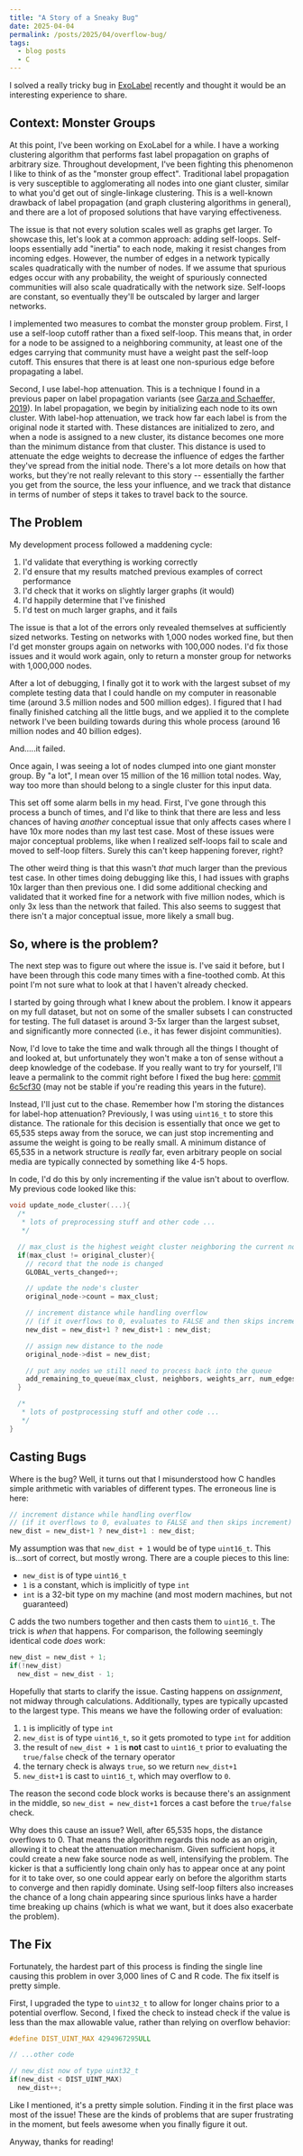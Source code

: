 ```yaml
---
title: "A Story of a Sneaky Bug"
date: 2025-04-04
permalink: /posts/2025/04/overflow-bug/
tags:
  - blog posts
  - C
---
```


I solved a really tricky bug in [ExoLabel](/posts/2024/03/oomcluster/) recently and thought it would be an interesting experience to share.

## Context: Monster Groups

At this point, I've been working on ExoLabel for a while. I have a working clustering algorithm that performs fast label propagation on graphs of arbitrary size. Throughout development, I've been fighting this phenomenon I like to think of as the "monster group effect". Traditional label propagation is very susceptible to agglomerating all nodes into one giant cluster, similar to what you'd get out of single-linkage clustering. This is a well-known drawback of label propagation (and graph clustering algorithms in general), and there are a lot of proposed solutions that have varying effectiveness.

The issue is that not every solution scales well as graphs get larger. To showcase this, let's look at a common approach: adding self-loops. Self-loops essentially add "inertia" to each node, making it resist changes from incoming edges. However, the number of edges in a network typically scales quadratically with the number of nodes. If we assume that spurious edges occur with any probability, the weight of spuriously connected communities will also scale quadratically with the network size. Self-loops are constant, so eventually they'll be outscaled by larger and larger networks.

I implemented two measures to combat the monster group problem. First, I use a self-loop cutoff rather than a fixed self-loop. This means that, in order for a node to be assigned to a neighboring community, at least one of the edges carrying that community must have a weight past the self-loop cutoff. This ensures that there is at least one non-spurious edge before propagating a label.

Second, I use label-hop attenuation. This is a technique I found in a previous paper on label propagation variants (see [Garza and Schaeffer, 2019](https://doi.org/10.1016/j.physa.2019.122058)). In label propagation, we begin by initializing each node to its own cluster. With label-hop attenuation, we track how far each label is from the original node it started with. These distances are initialized to zero, and when a node is assigned to a new cluster, its distance becomes one more than the minimum distance from that cluster. This distance is used to attenuate the edge weights to decrease the influence of edges the farther they've spread from the initial node. There's a lot more details on how that works, but they're not really relevant to this story -- essentially the farther you get from the source, the less your influence, and we track that distance in terms of number of steps it takes to travel back to the source.

## The Problem

My development process followed a maddening cycle:

1. I'd validate that everything is working correctly
2. I'd ensure that my results matched previous examples of correct performance
3. I'd check that it works on slightly larger graphs (it would)
4. I'd happily determine that I've finished
5. I'd test on much larger graphs, and it fails

The issue is that a lot of the errors only revealed themselves at sufficiently sized networks. Testing on networks with 1,000 nodes worked fine, but then I'd get monster groups again on networks with 100,000 nodes. I'd fix those issues and it would work again, only to return a monster group for networks with 1,000,000 nodes.

After a lot of debugging, I finally got it to work with the largest subset of my complete testing data that I could handle on my computer in reasonable time (around 3.5 million nodes and 500 million edges). I figured that I had finally finished catching all the little bugs, and we applied it to the complete network I've been building towards during this whole process (around 16 million nodes and 40 billion edges).

And.....it failed.

Once again, I was seeing a lot of nodes clumped into one giant monster group. By "a lot", I mean over 15 million of the 16 million total nodes. Way, way too more than should belong to a single cluster for this input data.

This set off some alarm bells in my head. First, I've gone through this process a bunch of times, and I'd like to think that there are less and less chances of having *another* conceptual issue that only affects cases where I have 10x more nodes than my last test case. Most of these issues were major conceptual problems, like when I realized self-loops fail to scale and moved to self-loop filters. Surely this can't keep happening forever, right?

The other weird thing is that this wasn't *that* much larger than the previous test case. In other times doing debugging like this, I had issues with graphs 10x larger than then previous one. I did some additional checking and validated that it worked fine for a network with five million nodes, which is only 3x less than the network that failed. This also seems to suggest that there isn't a major conceptual issue, more likely a small bug.

## So, where is the problem?

The next step was to figure out where the issue is. I've said it before, but I have been through this code many times with a fine-toothed comb. At this point I'm not sure what to look at that I haven't already checked.

I started by going through what I knew about the problem. I know it appears on my full dataset, but not on some of the smaller subsets I can constructed for testing. The full dataset is around 3-5x larger than the largest subset, and significantly more connected (i.e., it has fewer disjoint communities).

Now, I'd love to take the time and walk through all the things I thought of and looked at, but unfortunately they won't make a ton of sense without a deep knowledge of the codebase. If you really want to try for yourself, I'll leave a permalink to the commit right before I fixed the bug here: [commit 6c5cf30](https://github.com/ahl27/SynExtend/tree/6c5cf30533e8abc2e962b597827826e1aa663b64) (may not be stable if you're reading this years in the future).

Instead, I'll just cut to the chase. Remember how I'm storing the distances for label-hop attenuation? Previously, I was using `uint16_t` to store this distance. The rationale for this decision is essentially that once we get to 65,535 steps away from the soruce, we can just stop incrementing and assume the weight is going to be really small. A minimum distance of 65,535 in a network structure is *really* far, even arbitrary people on social media are typically connected by something like 4-5 hops.

In code, I'd do this by only incrementing if the value isn't about to overflow. My previous code looked like this:

```c
void update_node_cluster(...){
  /*
   * lots of preprocessing stuff and other code ...
   */

  // max_clust is the highest weight cluster neighboring the current node
  if(max_clust != original_cluster){
    // record that the node is changed
    GLOBAL_verts_changed++;

    // update the node's cluster
    original_node->count = max_clust;

    // increment distance while handling overflow
    // (if it overflows to 0, evaluates to FALSE and then skips increment)
    new_dist = new_dist+1 ? new_dist+1 : new_dist;

    // assign new distance to the node
    original_node->dist = new_dist;

    // put any nodes we still need to process back into the queue
    add_remaining_to_queue(max_clust, neighbors, weights_arr, num_edges, queue);
  }

  /*
   * lots of postprocessing stuff and other code ...
   */
}
```

## Casting Bugs

Where is the bug? Well, it turns out that I misunderstood how C handles simple arithmetic with variables of different types. The erroneous line is here:

```c
// increment distance while handling overflow
// (if it overflows to 0, evaluates to FALSE and then skips increment)
new_dist = new_dist+1 ? new_dist+1 : new_dist;
```

My assumption was that `new_dist + 1` would be of type `uint16_t`. This is...sort of correct, but mostly wrong. There are a couple pieces to this line:

- `new_dist` is of type `uint16_t`
- `1` is a constant, which is implicitly of type `int`
- `int` is a 32-bit type on my machine (and most modern machines, but not guaranteed)

C adds the two numbers together and then casts them to `uint16_t`. The trick is *when* that happens. For comparison, the following seemingly identical code *does* work:

```c
new_dist = new_dist + 1;
if(!new_dist)
  new_dist = new_dist - 1;
```

Hopefully that starts to clarify the issue. Casting happens on *assignment*, not midway through calculations. Additionally, types are typically upcasted to the largest type. This means we have the following order of evaluation:

1. `1` is implicitly of type `int`
2. `new_dist` is of type `uint16_t`, so it gets promoted to type `int` for addition
3. the result of `new_dist + 1` is **not** cast to `uint16_t` prior to evaluating the `true/false` check of the ternary operator
4. the ternary check is always `true`, so we return `new_dist+1`
5. `new_dist+1` is cast to `uint16_t`, which may overflow to `0`.

The reason the second code block works is because there's an assignment in the middle, so `new_dist = new_dist+1` forces a cast before the `true/false` check.

Why does this cause an issue? Well, after 65,535 hops, the distance overflows to 0. That means the algorithm regards this node as an origin, allowing it to cheat the attenuation mechanism. Given sufficient hops, it could create a new fake source node as well, intensifying the problem. The kicker is that a sufficiently long chain only has to appear once at any point for it to take over, so one could appear early on before the algorithm starts to converge and then rapidly dominate. Using self-loop filters also increases the chance of a long chain appearing since spurious links have a harder time breaking up chains (which is what we want, but it does also exacerbate the problem).

## The Fix

Fortunately, the hardest part of this process is finding the single line causing this problem in over 3,000 lines of C and R code. The fix itself is pretty simple.

First, I upgraded the type to `uint32_t` to allow for longer chains prior to a potential overflow. Second, I fixed the check to instead check if the value is less than the max allowable value, rather than relying on overflow behavior:

```c
#define DIST_UINT_MAX 4294967295ULL

// ...other code

// new_dist now of type uint32_t
if(new_dist < DIST_UINT_MAX)
  new_dist++;
```

Like I mentioned, it's a pretty simple solution. Finding it in the first place was most of the issue! These are the kinds of problems that are super frustrating in the moment, but feels awesome when you finally figure it out.

Anyway, thanks for reading!
